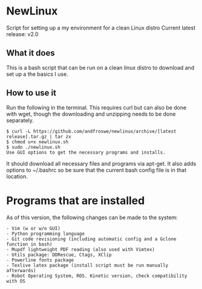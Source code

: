 # NewLinux
Script for setting up a my environment for a clean Linux distro
Current latest release: v2.0

## What it does
This is a bash script that can be run on a clean linux distro to download and set up 
a the basics I use.

## How to use it
Run the following in the terminal. This requires curl but can also be done with
wget, though the downloading and unzipping needs to be done separately.

    $ curl -L https://github.com/andfroswe/newlinux/archive/[latest release].tar.gz | tar zx
    $ chmod u+x newlinux.sh
    $ sudo ./newlinux.sh
    Use GUI options to get the necessary programs and installs.

It should download all necessary files and programs via apt-get. It also adds 
options to ~/.bashrc so be sure that the current bash config file is in that
location.

# Programs that are installed
As of this version, the following changes can be made to the system:

    - Vim (w or w/o GUI)
    - Python programming language
    - Git code revisioning (including automatic config and a Gclone function in bash)
    - Mupdf lightweight PDF reading (also used with Vimtex)
    - Utils package: DDRescue, Ctags, XClip
    - Powerline fonts package
    - Texlive latex package (install script must be run manually afterwards)
    - Robot Operating System, ROS. Kinetic version, check compatibility with OS


